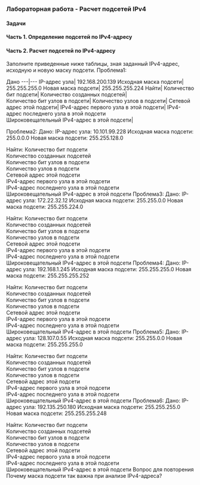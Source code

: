 ### Лабораторная работа - Расчет подсетей IPv4 

#### Задачи
#### Часть 1. Определение подсетей по IPv4-адресу
#### Часть 2. Расчет подсетей по IPv4-адресу

Заполните приведенные ниже таблицы, зная заданный IPv4-адрес, исходную и новую маску подсети.
Проблема1: 

Дано
---|---
IP-адрес узла|	192.168.200.139
Исходная маска подсети|	255.255.255.0
Новая маска подсети|	255.255.255.224
Найти|
Количество бит подсети|	
Количество созданных подсетей|	
Количество бит узлов в подсети|	
Количество узлов в подсети|	
Сетевой адрес этой подсети|
IPv4-адрес первого узла в этой подсети|	
IPv4-адрес последнего узла в этой подсети	
Широковещательный IPv4-адрес в этой подсети|	

Проблема2: 
Дано:
IP-адрес узла:	10.101.99.228
Исходная маска подсети:	255.0.0.0
Новая маска подсети:	255.255.128.0

Найти:
Количество бит подсети	
Количество созданных подсетей	
Количество бит узлов в подсети	
Количество узлов в подсети	
Сетевой адрес этой подсети	
IPv4-адрес первого узла в этой подсети	
IPv4-адрес последнего узла в этой подсети	
Широковещательный IPv4-адрес в этой подсети	
Проблема3: 
Дано:
IP-адрес узла:	172.22.32.12
Исходная маска подсети:	255.255.0.0
Новая маска подсети:	255.255.224.0

Найти:
Количество бит подсети	
Количество созданных подсетей	
Количество бит узлов в подсети	
Количество узлов в подсети	
Сетевой адрес этой подсети	
IPv4-адрес первого узла в этой подсети	
IPv4-адрес последнего узла в этой подсети	
Широковещательный IPv4-адрес в этой подсети	
Проблема4: 
Дано:
IP-адрес узла:	192.168.1.245
Исходная маска подсети:	255.255.255.0
Новая маска подсети:	255.255.255.252

Найти:
Количество бит подсети	
Количество созданных подсетей	
Количество бит узлов в подсети	
Количество узлов в подсети	
Сетевой адрес этой подсети	
IPv4-адрес первого узла в этой подсети	
IPv4-адрес последнего узла в этой подсети	
Широковещательный IPv4-адрес в этой подсети	
Проблема5: 
Дано:
IP-адрес узла:	128.107.0.55
Исходная маска подсети:	255.255.0.0
Новая маска подсети:	255.255.255.0

Найти:
Количество бит подсети	
Количество созданных подсетей	
Количество бит узлов в подсети	
Количество узлов в подсети	
Сетевой адрес этой подсети	
IPv4-адрес первого узла в этой подсети	
IPv4-адрес последнего узла в этой подсети	
Широковещательный IPv4-адрес в этой подсети	
Проблема6: 
Дано:
IP-адрес узла:	192.135.250.180
Исходная маска подсети:	255.255.255.0
Новая маска подсети:	255.255.255.248

Найти:
Количество бит подсети	
Количество созданных подсетей	
Количество бит узлов в подсети	
Количество узлов в подсети	
Сетевой адрес этой подсети	
IPv4-адрес первого узла в этой подсети	
IPv4-адрес последнего узла в этой подсети	
Широковещательный IPv4-адрес в этой подсети	
Вопрос для повторения
Почему маска подсети так важна при анализе IPv4-адреса?

